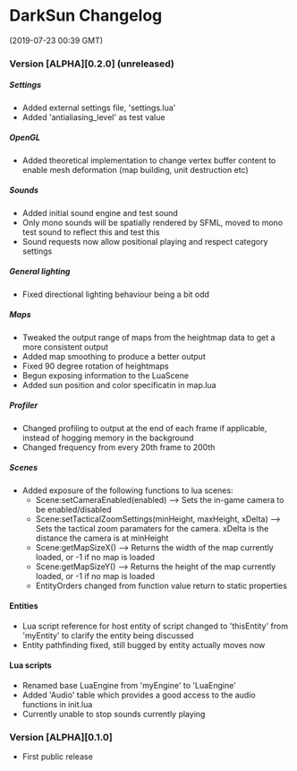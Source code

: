 # DarkSun Changelog
(2019-07-23 00:39 GMT)

### Version [ALPHA][0.2.0] (unreleased)
##### Settings
 - Added external settings file, 'settings.lua'
 - Added 'antialiasing_level' as test value
##### OpenGL
 - Added theoretical implementation to change vertex buffer content to enable mesh deformation (map building, unit destruction etc)
##### Sounds
 - Added initial sound engine and test sound
 - Only mono sounds will be spatially rendered by SFML, moved to mono test sound to reflect this and test this
 - Sound requests now allow positional playing and respect category settings
##### General lighting
 - Fixed directional lighting behaviour being a bit odd
##### Maps
 - Tweaked the output range of maps from the heightmap data to get a more consistent output
 - Added map smoothing to produce a better output
 - Fixed 90 degree rotation of heightmaps
 - Begun exposing information to the LuaScene
 - Added sun position and color specificatin in map.lua
##### Profiler
 - Changed profiling to output at the end of each frame if applicable, instead of hogging memory in the background
 - Changed frequency from every 20th frame to 200th
##### Scenes
 - Added exposure of the following functions to lua scenes:
   - Scene:setCameraEnabled(enabled)	--> Sets the in-game camera to be enabled/disabled
   - Scene:setTacticalZoomSettings(minHeight, maxHeight, xDelta)	--> Sets the tactical zoom paramaters for the camera. xDelta is the distance the camera is at minHeight
   - Scene:getMapSizeX() --> Returns the width of the map currently loaded, or -1 if no map is loaded
   - Scene:getMapSizeY() --> Returns the height of the map currently loaded, or -1 if no map is loaded
   - EntityOrders changed from function value return to static properties 
#### Entities
 - Lua script reference for host entity of script changed to 'thisEntity' from 'myEntity' to clarify the entity being discussed 
 - Entity pathfinding fixed, still bugged by entity actually moves now
#### Lua scripts
 - Renamed base LuaEngine from 'myEngine' to 'LuaEngine'
 - Added 'Audio' table which provides a good access to the audio functions in init.lua
 - Currently unable to stop sounds currently playing

### Version [ALPHA][0.1.0]

 - First public release